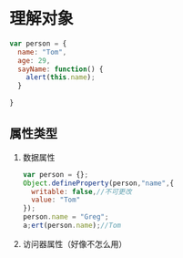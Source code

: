 # 理解对象

```javascript
var person = {
  name: "Tom",
  age: 29,
  sayName: function() {
    alert(this.name);
  }
  
}
```



## 属性类型

1. 数据属性

   ```javascript
   var person = {};
   Object.defineProperty(person,"name",{
     writable: false,//不可更改
     value: "Tom"
   });
   person.name = "Greg";
   a;ert(person.name);//Tom
   ```

2. 访问器属性（好像不怎么用）

   ​

   ​